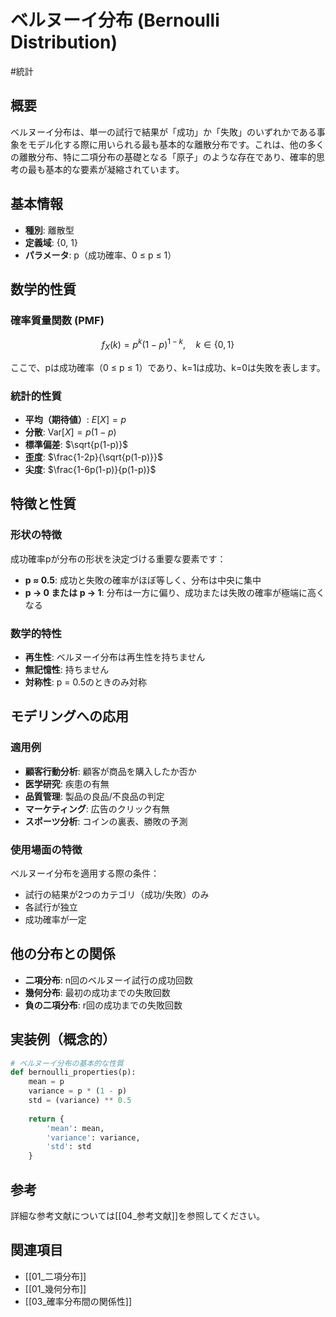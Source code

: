 # ベルヌーイ分布 (Bernoulli Distribution)

#統計

## 概要

ベルヌーイ分布は、単一の試行で結果が「成功」か「失敗」のいずれかである事象をモデル化する際に用いられる最も基本的な離散分布です。これは、他の多くの離散分布、特に二項分布の基礎となる「原子」のような存在であり、確率的思考の最も基本的な要素が凝縮されています。

## 基本情報

- **種別**: 離散型
- **定義域**: {0, 1}
- **パラメータ**: p（成功確率、0 ≤ p ≤ 1）

## 数学的性質

### 確率質量関数 (PMF)
$$f_X(k) = p^k(1-p)^{1-k}, \quad k \in \{0,1\}$$

ここで、pは成功確率（0 ≤ p ≤ 1）であり、k=1は成功、k=0は失敗を表します。

### 統計的性質

- **平均（期待値）**: $E[X] = p$
- **分散**: $\text{Var}[X] = p(1-p)$
- **標準偏差**: $\sqrt{p(1-p)}$
- **歪度**: $\frac{1-2p}{\sqrt{p(1-p)}}$
- **尖度**: $\frac{1-6p(1-p)}{p(1-p)}$

## 特徴と性質

### 形状の特徴
成功確率pが分布の形状を決定づける重要な要素です：

- **p ≈ 0.5**: 成功と失敗の確率がほぼ等しく、分布は中央に集中
- **p → 0 または p → 1**: 分布は一方に偏り、成功または失敗の確率が極端に高くなる

### 数学的特性

- **再生性**: ベルヌーイ分布は再生性を持ちません
- **無記憶性**: 持ちません
- **対称性**: p = 0.5のときのみ対称

## モデリングへの応用

### 適用例

- **顧客行動分析**: 顧客が商品を購入したか否か
- **医学研究**: 疾患の有無
- **品質管理**: 製品の良品/不良品の判定
- **マーケティング**: 広告のクリック有無
- **スポーツ分析**: コインの裏表、勝敗の予測

### 使用場面の特徴

ベルヌーイ分布を適用する際の条件：

- 試行の結果が2つのカテゴリ（成功/失敗）のみ
- 各試行が独立
- 成功確率が一定

## 他の分布との関係

- **二項分布**: n回のベルヌーイ試行の成功回数
- **幾何分布**: 最初の成功までの失敗回数
- **負の二項分布**: r回の成功までの失敗回数

## 実装例（概念的）

```python
# ベルヌーイ分布の基本的な性質
def bernoulli_properties(p):
    mean = p
    variance = p * (1 - p)
    std = (variance) ** 0.5
    
    return {
        'mean': mean,
        'variance': variance,
        'std': std
    }
```

## 参考

詳細な参考文献については[[04_参考文献]]を参照してください。

## 関連項目

- [[01_二項分布]]
- [[01_幾何分布]]
- [[03_確率分布間の関係性]]
